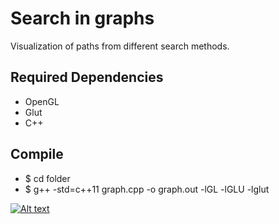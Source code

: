 # Search in graphs

Visualization of paths from different search methods.

## Required Dependencies
 * OpenGL
 * Glut
 * C++

## Compile
 * $ cd folder
 * $ g++ -std=c++11 graph.cpp -o graph.out -lGL -lGLU -lglut

[![Alt text](https://img.youtube.com/vi/-vcHgJqSEnk/0.jpg)](https://www.youtube.com/watch?v=-vcHgJqSEnk)
